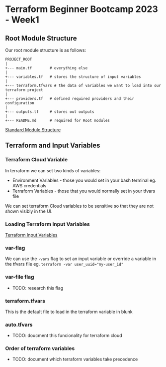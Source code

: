 # Terraform Beginner Bootcamp 2023 - Week1

## Root Module Structure

Our root module structure is as follows:

```
PROJECT_ROOT
|
+--- main.tf        # everything else
|
+--- variables.tf   # stores the structure of input variables
|
+--- terraform.tfvars # the data of variables we want to load into our terraform project
|
+--- providers.tf   # defined required providers and their configuration
|
+--- outputs.tf     # stores out outputs
|
+--- README.md      # required for Root modules
```

  [Standard Module Structure](https://developer.hashicorp.com/terraform/language/modules/develop/structure)

## Terraform and Input Variables

### Terraform Cloud Variable

In terraform we can set two kinds of variables: 
 - Environment Variables - those you would set in your bash terminal eg. AWS credentials
 - Terraform Variables - those that you would normally set in your tfvars file 

We can set terraform Cloud variables to be sensitive so that they are not shown visibly in the UI. 
     
### Loading Terraform Input Variables

[Terraform Input Variables](https://developer.hashicorp.com/terraform/language/values/variables)

### var-flag
We can use the `-vars` flag to set an input variable or override a variable in the tfvars file eg. `terraform -var user_uuid="my-user_id"`

### var-file flag

 - TODO: research this flag

### terraform.tfvars

This is the default file to load in the terraform variable in blunk

### auto.tfvars

 - TODO: doucment this funcionality for terraform cloud

### Order of terraform variables

 - TODO: document which terraform variables take precedence 